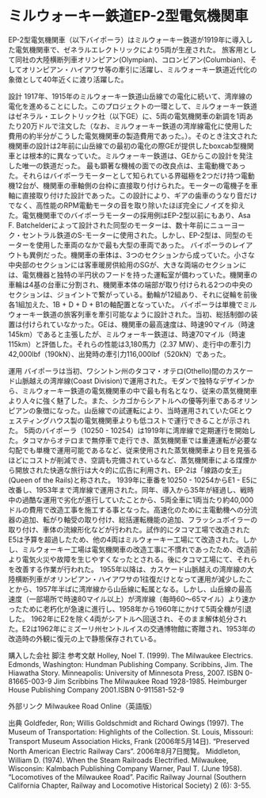 # ミルウォーキー鉄道EP-2型電気機関車

EP-2型電気機関車（以下バイポーラ）はミルウォーキー鉄道が1919年に導入した電気機関車で、ゼネラルエレクトリックにより5両が生産された。
旅客用として同社の大陸横断列車オリンピアン(Olympian)、コロンビアン(Columbian)、そしてオリンピアン・ハイアワサ等の牽引に活躍し、ミルウォーキー鉄道近代化の象徴として40年近くに渡り活躍した。

設計
1917年、1915年のミルウォーキー鉄道山岳線での電化に続いて、湾岸線の電化を進めることにした。このプロジェクトの一環として、ミルウォーキー鉄道はゼネラル・エレクトリック社（以下GE）に、5両の電気機関車の新調を1両あたり20万ドルで注文した（なお、ミルウォーキー鉄道の湾岸線電化に使用した費用の約半分がこうした電気機関車の製造費用であった。）。そのとき注文された機関車の設計は2年前に山岳線での最初の電化の際GEが提供したboxcab型機関車とは根本的に異なっていた。ミルウォーキー鉄道は、GEからこの設計を発注した唯一の鉄道だった。
最も顕著な機械の面での改良点は、主電動機であった。それらはバイポーラモーターとして知られている界磁極を2つだけ持つ電動機12台が、機関車の車軸側の台枠に直接取り付けられた。モーターの電機子を車軸に直接取り付けた設計であった。この設計により、ギアの歯車のうなり音だけでなく、高性能のRPM電動モータの音を取り除いたほぼ完全にノイズを抑えた。電気機関車でのバイポーラモーターの採用例はEP-2型以前にもあり、Asa F. Batchelderによって設計された同型のモーターは、数十年前にニューヨーク・セントラル鉄道のS-モーターに使用された。しかし、EP-2型は、同型のモーターを使用した車両のなかで最も大型の車両であった。
バイポーラのレイアウトも異例だった。機関車の車体は、3つのセクションから成っていた。小さな中央部のセクションには客車暖房供給用のSGが、大きな両端のセクションには、電気機器と独特の半円状のフードを持った運転室が備わっていた。機関車の車輪は4基の台車に分割され、機関車本体の端部が取り付けられる2つの中央のセクションは、ジョイントで繋がっている。動輪が12組あり、それに従輪を前後各1組加えた、1B + D + D + B1の軸配置となっていた。
バイポーラは単機でミルウォーキー鉄道の旅客列車を牽引可能なように設計された。当初、総括制御の装置は付けられていなかった。GEは、機関車の最高速度は、時速90マイル（時速145km）であると主張したが、ミルウォーキー鉄道は、時速70マイル（時速115km）と評価した。それらの性能は3,180馬力（2.37 MW）、走行中の牽引力 42,000lbf（190kN）、出発時の牽引力116,000lbf（520kN）であった。

運用
バイポーラは当初、ワシントン州のタコマ・オテロ(Othello)間のカスケード山脈越えの湾岸線(Coast Division)で運用された。モダンで独特なデザインから、ミルウォーキー鉄道の電気機関車の中で最も有名となり、従来の蒸気機関車より人々に強く魅了した。また、シカゴからシアトルへの優等列車であるオリンピアンの象徴になった。山岳線での試運転により、当時運用されていたGEとウェスティングハウス製の電気機関車よりも低コストで運行できることが示された。
5両のバイポーラ（10250 - 10254）は1919年に湾岸線で定期運行を開始した。タコマからオテロまで無停車で走行でき、蒸気機関車では重連運転が必要な勾配でも単機で運用可能であるなど、従来使用された蒸気機関車より目を見張るほどにコストが削減でき、空調も完備されているなど、蒸気機関車による煤煙から開放された快適な旅行は大々的に広告に利用され、EP-2は「線路の女王」(Queen of the Rails)と称された。
1939年に車番を10250 - 10254からE1 - E5に改番し、1953年まで湾岸線で運用された。同年、導入から35年が経過し、戦時中の過酷な運用で劣化が進行していたことから、5両全車に1両当たり約40,000ドルの費用で改造工事を施工する事となった。高速化のために主電動機への分流器の追加、転がり軸受の取り付け、総括運転機能の追加、フラッシュボイラーの取り付け、車体の流線形化などが行われた。試作的にタコマ工場で改造されたE5は予算を超過したため、他の4両はミルウォーキー工場にて改造された。しかし、ミルウォーキー工場は電気機関車の改造工事に不慣れであったため、改造前より電気火災や故障を生じやすくなったとされる。後にタコマ工場にて、それらを改善する作業が行われた。
1955年以降は、カスケード山脈越えの湾岸線の大陸横断列車がオリンピアン・ハイアワサの1往復だけとなって運用が減少したことから、1957年半ばに湾岸線から山岳線に転属となる。しかし、山岳線の最高速度（一部場所で時速80マイル以上）が湾岸線（毎時60〜65マイル）より速かったために老朽化が急速に進行し、1958年から1960年にかけて5両全機が引退した。
1962年にE2を除く4両がシアトルへ回送され、そのまま解体処分された。E2は1962年にミズーリ州セントルイスの交通博物館に寄贈され、1953年の改造時の外観に復元の上で静態保存されている。

購入した会社
脚注
参考文献
Holley, Noel T. (1999). The Milwaukee Electrics. Edmonds, Washington: Hundman Publishing Company.
Scribbins, Jim. The Hiawatha Story. Minneapolis: University of Minnesota Press, 2007. ISBN 0-81665-003-9
Jim Scribbins The Milwaukee Road 1928-1985. Heimburger House Publishing Company 2001.ISBN 0-911581-52-9

外部リンク
Milwaukee Road Online（英語版）

出典
Goldfeder, Ron; Willis Goldschmidt and Richard Owings (1997). The Museum of Transportation: Highlights of the Collection. St. Louis, Missouri: Transport Museum Association 
Hicks, Frank (2006年5月14日). “Preserved North American Electric Railway Cars”. 2006年8月7日閲覧。
Middleton, William D. (1974). When the Steam Railroads Electrified. Milwaukee, Wisconsin: Kalmbach Publishing Company 
Warner, Paul T. (June 1958). “Locomotives of the Milwaukee Road”. Pacific Railway Journal (Southern California Chapter, Railway and Locomotive Historical Society) 2 (6):  3-55.